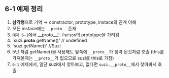 ## 6-1 예제 정리

1. **삼각형**으로 기억 &rarr; constractor, prototype, instace의 관계 이해 
2. 모든 instace에는 `__proto__` 존재
3. `예제 6-1`에서 __proto__는 `Person`의 prototype을 가리킴
4. `suzi.__proto__.getName()' // undefined
5. `suzi.getName()' //Suzi 
6. 5번 처럼 getName()을 사용해도 앞쪽에 `__proto__`가 생략 된것처럼 호출
   (this를 가져올때는 `__proto__`가 없으므로 suzi를 this로 가짐)
7. `6-1` 예제에서, 일단 suzi에서 찾아보고, 없다면 `suzi.__proto__`에서 찾아봐서 호출



